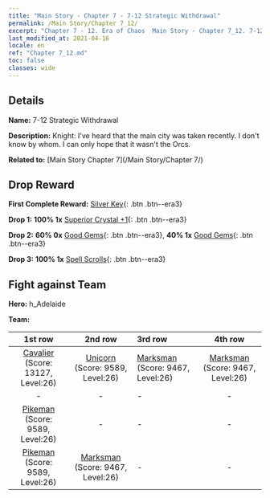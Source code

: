 ```yaml
---
title: "Main Story - Chapter 7 - 7-12 Strategic Withdrawal"
permalink: /Main Story/Chapter 7_12/
excerpt: "Chapter 7 - 12. Era of Chaos  Main Story - Chapter 7_12. 7-12 Strategic Withdrawal"
last_modified_at: 2021-04-16
locale: en
ref: "Chapter 7_12.md"
toc: false
classes: wide
---
```


## Details

 **Name:** 7-12 Strategic Withdrawal

 **Description:** Knight: I've heard that the main city was taken recently. I don't know by whom. I can only hope that it wasn't the Orcs.

 **Related to:** [Main Story Chapter 7](/Main Story/Chapter 7/)

## Drop Reward

 **First Complete Reward:** [Silver Key](/Items/con_693/){: .btn .btn--era3}

 **Drop 1:** **100% 1x** [Superior Crystal +1](/Items/mat_24/){: .btn .btn--era3}

 **Drop 2:** **60% 0x** [Good Gems](/Items/mat_16/){: .btn .btn--era3}, **40% 1x** [Good Gems](/Items/mat_16/){: .btn .btn--era3}

 **Drop 3:** **100% 1x** [Spell Scrolls](/Items/con_694/){: .btn .btn--era3}


## Fight against Team
 **Hero:** h_Adelaide

 **Team:**


  | 1st row | 2nd row | 3rd row | 4th row |
  |:----:|:----:|:----|:----:|
  | [Cavalier](/units/Cavalier/) (Score: 13127, Level:26)  | [Unicorn](/units/Unicorn/) (Score: 9589, Level:26)  | [Marksman](/units/Marksman/) (Score: 9467, Level:26)  | [Marksman](/units/Marksman/) (Score: 9467, Level:26)  |
  | - | - | - | - |
  | [Pikeman](/units/Pikeman/) (Score: 9589, Level:26)  | - | - | - |
  | [Pikeman](/units/Pikeman/) (Score: 9589, Level:26)  | [Marksman](/units/Marksman/) (Score: 9467, Level:26)  | - | - |


